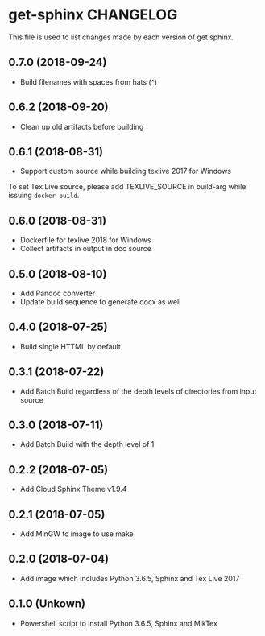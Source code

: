 # get-sphinx CHANGELOG

This file is used to list changes made by each version of get sphinx.

## 0.7.0 (2018-09-24)

  - Build filenames with spaces from hats (^)

## 0.6.2 (2018-09-20)

  - Clean up old artifacts before building

## 0.6.1 (2018-08-31)

  - Support custom source while building texlive 2017 for Windows

   To set Tex Live source, please add TEXLIVE_SOURCE in build-arg while issuing ` docker build `.

## 0.6.0 (2018-08-31)

  - Dockerfile for texlive 2018 for Windows
  - Collect artifacts in output in doc source

## 0.5.0 (2018-08-10)

  - Add Pandoc converter
  - Update build sequence to generate docx as well

## 0.4.0 (2018-07-25)

  - Build single HTTML by default

## 0.3.1 (2018-07-22)

  - Add Batch Build regardless of the depth levels of directories from input source

## 0.3.0 (2018-07-11)

  - Add Batch Build with the depth level of 1

## 0.2.2 (2018-07-05)

  - Add Cloud Sphinx Theme v1.9.4

## 0.2.1 (2018-07-05)

  - Add MinGW to image to use make

## 0.2.0 (2018-07-04)

  - Add image which includes Python 3.6.5, Sphinx and Tex Live 2017

## 0.1.0 (Unkown)

  - Powershell script to install Python 3.6.5, Sphinx and MikTex

